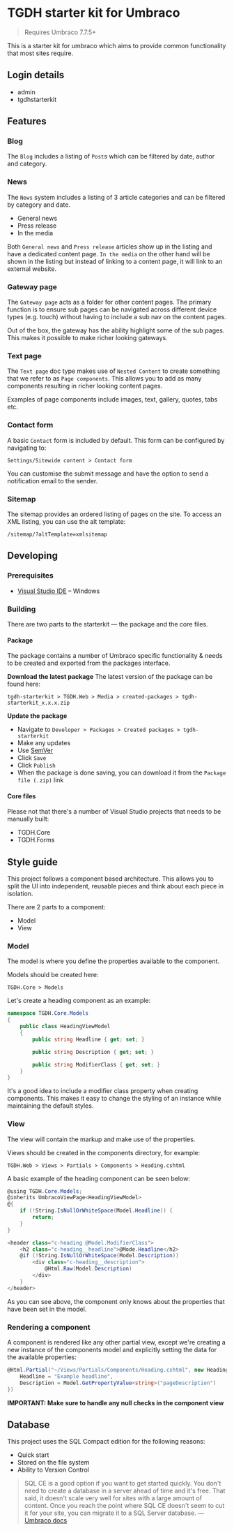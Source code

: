 

# TGDH starter kit for Umbraco
> Requires Umbraco 7.7.5+

This is a starter kit for umbraco which aims to provide common functionality that most sites require.

## Login details
- admin
- tgdhstarterkit

## Features

### Blog
The `Blog` includes a listing of `Post`s which can be filtered by date, author and category.

### News
The `News` system includes a listing of 3 article categories and can be filtered by category and date.
- General news
- Press release
- In the media

Both `General news` and `Press release` articles show up in the listing and have a dedicated content page. `In the media` on the other hand will be shown in the listing but instead of linking to a content page, it will link to an external website.

### Gateway page
The `Gateway page` acts as a folder for other content pages. The primary function is to ensure sub pages can be navigated across different device types (e.g. touch) without having to include a sub nav on the content pages.

Out of the box, the gateway has the ability highlight some of the sub pages. This makes it possible to make richer looking gateways.

### Text page
The `Text page` doc type makes use of `Nested Content` to create something that we refer to as `Page components`. This allows you to add as many components resulting in richer looking content pages.

Examples of page components include images, text, gallery, quotes, tabs etc.

### Contact form
A basic `Contact` form is included by default. This form can be configured by navigating to:
```
Settings/Sitewide content > Contact form
```

You can customise the submit message and have the option to send a notification email to the sender.

### Sitemap
The sitemap provides an ordered listing of pages on the site. To access an XML listing, you can use the alt template:

```
/sitemap/?altTemplate=xmlsitemap
```
## Developing
### Prerequisites

- [Visual Studio IDE](https://www.visualstudio.com/) – Windows

### Building

There are two parts to the starterkit — the package and the core files.

#### Package
The package contains a number of Umbraco specific functionality & needs to be created and exported from the packages interface.

**Download the latest package**
The latest version of the package can be found here:

```
tgdh-starterkit > TGDH.Web > Media > created-packages > tgdh-starterkit_x.x.x.zip
```

**Update the package**
- Navigate to `Developer > Packages > Created packages > tgdh-starterkit`
- Make any updates
- Use [SemVer](https://semver.org/)
- Click `Save`
- Click `Publish`
- When the package is done saving, you can download it from the `Package file (.zip)` link

#### Core files
Please not that there's a number of Visual Studio projects that needs to be manually built:
- TGDH.Core
- TGDH.Forms

## Style guide

This project follows a component based architecture. This allows you to split the UI into independent, reusable pieces and think about each piece in isolation.

There are 2 parts to a component:
- Model
- View

### Model
The model is where you define the properties available to the component.

Models should be created here:
```
TGDH.Core > Models
```

Let's create a heading component as an example:

```cs
namespace TGDH.Core.Models
{
    public class HeadingViewModel
    {
        public string Headline { get; set; }

        public string Description { get; set; }

        public string ModifierClass { get; set; }
    }
}
```

It's a good idea to include a modifier class property when creating components. This makes it easy to change the styling of an instance while maintaining the default styles.

### View
The view will contain the markup and make use of the properties.

Views should be created in the components directory, for example:
```
TGDH.Web > Views > Partials > Components > Heading.cshtml
```

A basic example of the heading component can be seen below:
```cs
@using TGDH.Core.Models;
@inherits UmbracoViewPage<HeadingViewModel>
@{
    if (!String.IsNullOrWhiteSpace(Model.Headline)) {
        return;
    }
}

<header class="c-heading @Model.ModifierClass">
    <h2 class="c-heading__headline">@Mode.Headline</h2>
    @if (!String.IsNullOrWhiteSpace(Model.Description))
        <div class="c-heading__description">
            @Html.Raw(Model.Description)
        </div>
    }
</header>
```

As you can see above, the component only knows about the properties that have been set in the model.

### Rendering a component

A component is rendered like any other partial view, except we're creating a new instance of the components model and explicitly setting the data for the available properties:
```cs
@Html.Partial("~/Views/Partials/Components/Heading.cshtml", new HeadingViewModel {
    Headline = "Example headline",
    Description = Model.GetPropertyValue<string>("pageDescription")
})
```
**IMPORTANT: Make sure to handle any null checks in the component view**

## Database

This project uses the SQL Compact edition for the following reasons:
- Quick start
- Stored on the file system
- Ability to Version Control

> SQL CE is a good option if you want to get started quickly. You don't need to create a database in a server ahead of time and it's free. That said, it doesn't scale very well for sites with a large amount of content. Once you reach the point where SQL CE doesn't seem to cut it for your site, you can migrate it to a SQL Server database.
— [Umbraco docs](https://our.umbraco.org/documentation/Getting-Started/Setup/Install/install-umbraco-manually)
